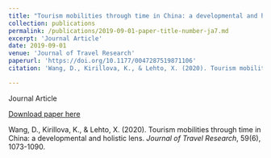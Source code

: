 ```yaml
---
title: "Tourism mobilities through time in China: a developmental and holistic lens"
collection: publications
permalink: /publications/2019-09-01-paper-title-number-ja7.md
excerpt: 'Journal Article'
date: 2019-09-01
venue: 'Journal of Travel Research'
paperurl: 'https://doi.org/10.1177/0047287519871106'
citation: 'Wang, D., Kirillova, K., & Lehto, X. (2020). Tourism mobilities through time in China: a developmental and holistic lens. <i>Journal of Travel Research</i>, 59(6), 1073-1090'

---
```

Journal Article

[Download paper here](https://doi.org/10.1177/0047287519871106)

Wang, D., Kirillova, K., & Lehto, X. (2020). Tourism mobilities through time in China: a developmental and holistic lens. <i>Journal of Travel Research</i>, 59(6), 1073-1090.

